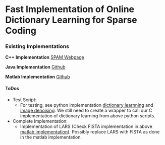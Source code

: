 # Fast Implementation of Online Dictionary Learning for Sparse Coding


### Existing Implementations
**C++ Implementation**
[SPAM Webpage](http://spams-devel.gforge.inria.fr/downloads.html)


**Java Implementation**
[Github](https://github.com/maciejkula/dictionarylearning)

**Matlab Implementation**
[Github](https://github.com/tiepvupsu/DICTOL)

#### **ToDos**
* Test Script:
  * For testing, see python implementation [dictionary learnning](https://github.com/d-acharya/OnlineDictionaryLearning/blob/master/dict_learning.py) and [image denoising](https://github.com/d-acharya/OnlineDictionaryLearning/blob/master/plot_image_denoising.py). We still need to create a wrapper to call our C implementation of dictionary learning from above python scripts.
* Complete Implementation:
  * Implementation of LARS (Check FISTA implementation in above [matlab implementation](https://github.com/tiepvupsu/DICTOL/blob/master/utils/fista.m)). Possibly replace LARS with FISTA as done in the matlab implementation.
